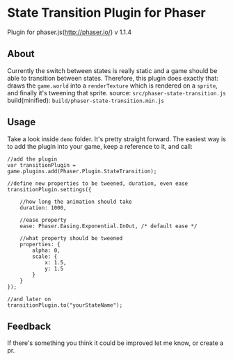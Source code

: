 State Transition Plugin for Phaser
=======================

Plugin for phaser.js(http://phaser.io/) v 1.1.4

## About
Currently the switch between states is really static and a game should be able to transition between states. Therefore, this plugin does exactly that: draws the `game.world` into a `renderTexture` which is rendered on a `sprite`, and finally it's tweening that sprite.
source: `src/phaser-state-transition.js`
build(minified): `build/phaser-state-transition.min.js`

## Usage
Take a look inside `demo` folder. It's pretty straight forward. The easiest way is to add the plugin into your game, keep a reference to it, and call:

````
//add the plugin
var transitionPlugin = game.plugins.add(Phaser.Plugin.StateTransition);

//define new properties to be tweened, duration, even ease
transitionPlugin.settings({

	//how long the animation should take
	duration: 1000,

	//ease property
	ease: Phaser.Easing.Exponential.InOut, /* default ease */

	//what property should be tweened
	properties: {
		alpha: 0,
		scale: {
			x: 1.5,
			y: 1.5
		}
	}
});

//and later on
transitionPlugin.to("yourStateName");
````

## Feedback
If there's something you think it could be improved let me know, or create a pr.